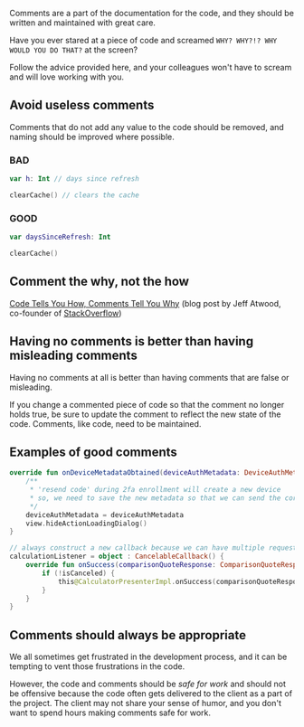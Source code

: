 Comments are a part of the documentation for the code, and they should be written and maintained with great care.

Have you ever stared at a piece of code and screamed `WHY? WHY?!? WHY WOULD YOU DO THAT?` at the screen?

Follow the advice provided here, and your colleagues won't have to scream and will love working with you.

## Avoid useless comments

Comments that do not add any value to the code should be removed, and naming should be improved where possible.

### BAD

```kotlin
var h: Int // days since refresh

clearCache() // clears the cache
```

### GOOD

```kotlin
var daysSinceRefresh: Int

clearCache()
```

## Comment the why, not the how

[Code Tells You How, Comments Tell You Why](http://blog.codinghorror.com/code-tells-you-how-comments-tell-you-why/)
(blog post by Jeff Atwood, co-founder of [StackOverflow](http://stackoverflow.com/))

## Having no comments is better than having misleading comments

Having no comments at all is better than having comments that are false or misleading.

If you change a commented piece of code so that the comment no longer holds true, be sure to update the comment to reflect the new state of the code.
Comments, like code, need to be maintained.

## Examples of good comments

```kotlin
override fun onDeviceMetadataObtained(deviceAuthMetadata: DeviceAuthMetadata) {
    /**
     * 'resend code' during 2fa enrollment will create a new device
     * so, we need to save the new metadata so that we can send the correct followOnId and deviceId
     */
    deviceAuthMetadata = deviceAuthMetadata
    view.hideActionLoadingDialog()
}
```

```kotlin
// always construct a new callback because we can have multiple requests running in parallel
calculationListener = object : CancelableCallback() {
    override fun onSuccess(comparisonQuoteResponse: ComparisonQuoteResponse, response: Response) {
        if (!isCanceled) {
            this@CalculatorPresenterImpl.onSuccess(comparisonQuoteResponse, false)
        }
    }
}
```

## Comments should always be appropriate

We all sometimes get frustrated in the development process, and it can be tempting to vent those frustrations in the code.

However, the code and comments should be *safe for work* and should not be offensive because the code often gets delivered to the client as a part of the project. The client may not share your sense of humor, and you don't want to spend hours making comments safe for work.
